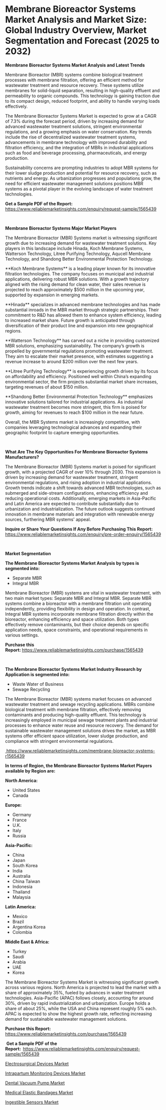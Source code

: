 <p><h1>Membrane Bioreactor Systems Market Analysis and Market Size: Global Industry Overview, Market Segmentation and Forecast (2025 to 2032)</h1></p><p><strong>Membrane Bioreactor Systems Market Analysis and Latest Trends</strong></p>
<p><p>Membrane Bioreactor (MBR) systems combine biological treatment processes with membrane filtration, offering an efficient method for wastewater treatment and resource recovery. These systems utilize membranes for solid-liquid separation, resulting in high-quality effluent and permeability to organic compounds. This technology is gaining traction due to its compact design, reduced footprint, and ability to handle varying loads effectively.</p><p>The Membrane Bioreactor Systems Market is expected to grow at a CAGR of 7.3% during the forecast period, driven by increasing demand for advanced wastewater treatment solutions, stringent environmental regulations, and a growing emphasis on water conservation. Key trends include the rise of decentralized wastewater treatment systems, advancements in membrane technology with improved durability and filtration efficiency, and the integration of MBRs in industrial applications such as food and beverage processing, pharmaceuticals, and energy production.</p><p>Sustainability concerns are prompting industries to adopt MBR systems for their lower sludge production and potential for resource recovery, such as nutrients and energy. As urbanization progresses and populations grow, the need for efficient wastewater management solutions positions MBR systems as a pivotal player in the evolving landscape of water treatment technologies.</p></p>
<p><strong>Get a Sample PDF of the Report:&nbsp;</strong> <a href="https://www.reliablemarketinsights.com/enquiry/request-sample/1565439?utm_campaign=3209&utm_medium=2&utm_source=Github&utm_content=ia&utm_term=08042025&utm_id=membrane-bioreactor-systems">https://www.reliablemarketinsights.com/enquiry/request-sample/1565439</a></p>
<p>&nbsp;</p>
<p><strong>Membrane Bioreactor Systems Major Market Players</strong></p>
<p><p>The Membrane Bioreactor (MBR) Systems market is witnessing significant growth due to increasing demand for wastewater treatment solutions. Key players in this landscape include Hinada, Koch Membrane Systems, Watterson Technology, Litree Purifying Technology, Aqucell Membrane Technology, and Shandong Better Environmental Protection Technology.</p><p>**Koch Membrane Systems** is a leading player known for its innovative filtration technologies. The company focuses on municipal and industrial applications, delivering robust MBR solutions. With a growth trajectory aligned with the rising demand for clean water, their sales revenue is projected to reach approximately $500 million in the upcoming year, supported by expansion in emerging markets.</p><p>**Hinada** specializes in advanced membrane technologies and has made substantial inroads in the MBR market through strategic partnerships. Their commitment to R&D has allowed them to enhance system efficiency, leading to increased market share. Future growth is anticipated through diversification of their product line and expansion into new geographical regions.</p><p>**Watterson Technology** has carved out a niche in providing customized MBR solutions, emphasizing sustainability. The company’s growth is propelled by governmental regulations promoting wastewater treatment. They aim to escalate their market presence, with estimates suggesting a revenue increase to around $200 million over the next few years.</p><p>**Litree Purifying Technology** is experiencing growth driven by its focus on affordability and efficiency. Positioned well within China’s expanding environmental sector, the firm projects substantial market share increases, targeting revenues of about $150 million.</p><p>**Shandong Better Environmental Protection Technology** emphasizes innovative solutions tailored for industrial applications. As industrial wastewater treatment becomes more stringent, this firm is poised for growth, aiming for revenues to reach $100 million in the near future.</p><p>Overall, the MBR Systems market is increasingly competitive, with companies leveraging technological advances and expanding their geographic footprint to capture emerging opportunities.</p></p>
<p>&nbsp;</p>
<p><strong>What Are The Key Opportunities For Membrane Bioreactor Systems Manufacturers?</strong></p>
<p><p>The Membrane Bioreactor (MBR) Systems market is poised for significant growth, with a projected CAGR of over 10% through 2030. This expansion is driven by increasing demand for wastewater treatment, stringent environmental regulations, and rising adoption in industrial applications. Growth trends indicate a shift towards advanced MBR technologies, such as submerged and side-stream configurations, enhancing efficiency and reducing operational costs. Additionally, emerging markets in Asia-Pacific and Latin America are expected to contribute substantially due to urbanization and industrialization. The future outlook suggests continued innovation in membrane materials and integration with renewable energy sources, furthering MBR systems' appeal.</p></p>
<p><strong>Inquire or Share Your Questions If Any Before Purchasing This Report:</strong> <a href="https://www.reliablemarketinsights.com/enquiry/pre-order-enquiry/1565439?utm_campaign=3209&utm_medium=2&utm_source=Github&utm_content=ia&utm_term=08042025&utm_id=membrane-bioreactor-systems">https://www.reliablemarketinsights.com/enquiry/pre-order-enquiry/1565439</a></p>
<p>&nbsp;</p>
<p><strong>Market Segmentation</strong></p>
<p><strong>The Membrane Bioreactor Systems Market Analysis by types is segmented into:</strong></p>
<p><ul><li>Separate MBR</li><li>Integral MBR</li></ul></p>
<p><p>Membrane Bioreactor (MBR) systems are vital in wastewater treatment, with two main market types: Separate MBR and Integral MBR. Separate MBR systems combine a bioreactor with a membrane filtration unit operating independently, providing flexibility in design and operation. In contrast, Integral MBR systems incorporate membrane filtration directly within the bioreactor, enhancing efficiency and space utilization. Both types effectively remove contaminants, but their choice depends on specific application needs, space constraints, and operational requirements in various settings.</p></p>
<p><strong>Purchase this Report:&nbsp;</strong><a href="https://www.reliablemarketinsights.com/purchase/1565439?utm_campaign=3209&utm_medium=2&utm_source=Github&utm_content=ia&utm_term=08042025&utm_id=membrane-bioreactor-systems">https://www.reliablemarketinsights.com/purchase/1565439</a></p>
<p>&nbsp;</p>
<p><strong>The Membrane Bioreactor Systems Market Industry Research by Application is segmented into:</strong></p>
<p><ul><li>Waste Water of Business</li><li>Sewage Recycling</li></ul></p>
<p><p>The Membrane Bioreactor (MBR) systems market focuses on advanced wastewater treatment and sewage recycling applications. MBRs combine biological treatment with membrane filtration, effectively removing contaminants and producing high-quality effluent. This technology is increasingly employed in municipal sewage treatment plants and industrial processes to enhance water reuse and resource recovery. The demand for sustainable wastewater management solutions drives the market, as MBR systems offer efficient space utilization, lower sludge production, and compliance with stringent environmental regulations.</p></p>
<p><a href="https://www.reliablemarketinsights.com/membrane-bioreactor-systems-r1565439?utm_campaign=3209&utm_medium=2&utm_source=Github&utm_content=ia&utm_term=08042025&utm_id=membrane-bioreactor-systems">&nbsp;https://www.reliablemarketinsights.com/membrane-bioreactor-systems-r1565439</a></p>
<p><strong>In terms of Region, the Membrane Bioreactor Systems Market Players available by Region are:</strong></p>
<p>
    <p> <strong> North America: </strong>
        <ul>
            <li>United States</li>
            <li>Canada</li>
        </ul>
        </p> 
    <p> <strong> Europe: </strong>
        <ul>
            <li>Germany</li>
            <li>France</li>
            <li>U.K.</li>
            <li>Italy</li>
            <li>Russia</li>
        </ul>
        </p> 
    <p> <strong> Asia-Pacific: </strong>
        <ul>
            <li>China</li>
            <li>Japan</li>
            <li>South Korea</li>
            <li>India</li>
            <li>Australia</li>
            <li>China Taiwan</li>
            <li>Indonesia</li>
            <li>Thailand</li>
            <li>Malaysia</li>
        </ul>
        </p> 
    <p> <strong> Latin America: </strong>
        <ul>
            <li>Mexico</li>
            <li>Brazil</li>
            <li>Argentina Korea</li>
            <li>Colombia</li>
        </ul>
        </p> 
    <p> <strong> Middle East & Africa: </strong>
        <ul>
            <li>Turkey</li>
            <li>Saudi</li>
            <li>Arabia</li>
            <li>UAE</li>
            <li>Korea</li>
        </ul>
    </p>
    </p>
<p><p>The Membrane Bioreactor Systems Market is witnessing significant growth across various regions. North America is projected to lead the market with a share of approximately 35%, fueled by advances in water treatment technologies. Asia-Pacific (APAC) follows closely, accounting for around 30%, driven by rapid industrialization and urbanization. Europe holds a share of about 25%, while the USA and China represent roughly 5% each. APAC is expected to show the highest growth rate, reflecting increasing demand for sustainable wastewater management solutions.</p></p>
<p><strong>Purchase this Report: </strong><a href="https://www.reliablemarketinsights.com/purchase/1565439?utm_campaign=3209&utm_medium=2&utm_source=Github&utm_content=ia&utm_term=08042025&utm_id=membrane-bioreactor-systems">https://www.reliablemarketinsights.com/purchase/1565439</a></p>
<p>&nbsp;<strong>Get a Sample PDF of the Report:&nbsp;&nbsp;</strong><a href="https://www.reliablemarketinsights.com/enquiry/request-sample/1565439?utm_campaign=3209&utm_medium=2&utm_source=Github&utm_content=ia&utm_term=08042025&utm_id=membrane-bioreactor-systems">https://www.reliablemarketinsights.com/enquiry/request-sample/1565439</a></p>
<p><strong></strong></p>
<p><p><a href="https://www.linkedin.com/pulse/electrosurgical-devices-market-analysis-forecast-61-hwine?utm_campaign=3209&utm_medium=2&utm_source=Github&utm_content=ia&utm_term=08042025&utm_id=membrane-bioreactor-systems">Electrosurgical Devices Market</a></p><p><a href="https://www.linkedin.com/pulse/intrapartum-monitoring-devices-market-trend-analysis-uv0ze?utm_campaign=3209&utm_medium=2&utm_source=Github&utm_content=ia&utm_term=08042025&utm_id=membrane-bioreactor-systems">Intrapartum Monitoring Devices Market</a></p><p><a href="https://www.linkedin.com/pulse/dental-vacuum-pump-market-size-estimated-cagr-67-from-2025-nucee?utm_campaign=3209&utm_medium=2&utm_source=Github&utm_content=ia&utm_term=08042025&utm_id=membrane-bioreactor-systems">Dental Vacuum Pump Market</a></p><p><a href="https://www.linkedin.com/pulse/global-medical-elastic-bandages-market-size-andtrends-affecting-9gmte?utm_campaign=3209&utm_medium=2&utm_source=Github&utm_content=ia&utm_term=08042025&utm_id=membrane-bioreactor-systems">Medical Elastic Bandages Market</a></p><p><a href="https://www.linkedin.com/pulse/forecasts-ingestible-sensors-market-anticipated-145-cagr-9xpre?utm_campaign=3209&utm_medium=2&utm_source=Github&utm_content=ia&utm_term=08042025&utm_id=membrane-bioreactor-systems">Ingestible Sensors Market</a></p></p>